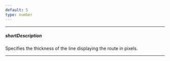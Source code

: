 ```yaml
---
default: 5
type: number
---
```

---
##### shortDescription
Specifies the thickness of the line displaying the route in pixels.

---
